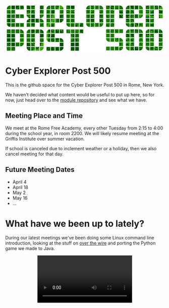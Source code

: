 
![](images/ep500-800.png)

Cyber Explorer Post 500
=======================
This is the github space for the Cyber Explorer Post 500 in Rome, New York.

We haven't decided what content would be useful to put up here, so for now,
just head over to the [module repository](modules/) and see what we have.


Meeting Place and Time
----------------------
We meet at the Rome Free Academy, every other Tuesday from 2:15 to 4:00 during
the school year, in room 2200.  We will likely resume meeting at the Griffis
Institute over summer vacation.

If school is canceled due to inclement weather or a holiday, then we also
cancel meeting for that day.

Future Meeting Dates
--------------------

* April 4
* April 18
* May 2
* May 16
* ...

What have we been up to lately?
==============================
During our latest meetings we've been doing some Linux command line
introduction, looking at the stuff on [over the
wire](http://overthewire.org) and porting the Python game we made to Java.

<center><video controls src="videos/capture-800.mp4"/></center>
